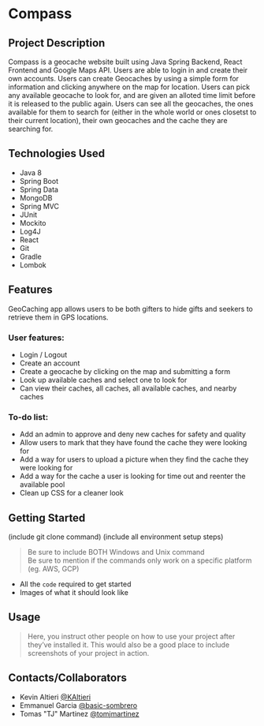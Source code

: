 # Compass

## Project Description

Compass is a geocache website built using Java Spring Backend, React Frontend and Google Maps API. Users are able to login in and create their own accounts. Users can create Geocaches by using a simple form for information and clicking anywhere on the map for location. Users can pick any available geocache to look for, and are given an alloted time limit before it is released to the public again. Users can see all the geocaches, the ones available for them to search for (either in the whole world or ones closetst to their current location), their own geocaches and the cache they are searching for.

## Technologies Used

* Java 8
* Spring Boot
* Spring Data
* MongoDB
* Spring MVC
* JUnit
* Mockito
* Log4J
* React
* Git
* Gradle
* Lombok

## Features
GeoCaching app allows users to be both gifters to hide gifts and seekers to retrieve them in GPS locations.

### User features:
* Login / Logout
* Create an account
* Create a geocache by clicking on the map and submitting a form
* Look up available caches and select one to look for
* Can view their caches, all caches, all available caches, and nearby caches


### To-do list:
* Add an admin to approve and deny new caches for safety and quality
* Allow users to mark that they have found the cache they were looking for
* Add a way for users to upload a picture when they find the cache they were looking for
* Add a way for the cache a user is looking for time out and reenter the available pool
* Clean up CSS for a cleaner look

## Getting Started

(include git clone command)
(include all environment setup steps)

> Be sure to include BOTH Windows and Unix command  
> Be sure to mention if the commands only work on a specific platform (eg. AWS, GCP)

- All the `code` required to get started
- Images of what it should look like

## Usage

> Here, you instruct other people on how to use your project after they’ve installed it. This would also be a good place to include screenshots of your project in action.

## Contacts/Collaborators
* Kevin Altieri [@KAltieri](https://www.github.com/tomjmartinez/KAltieri)
* Emmanuel Garcia [@basic-sombrero](https://www.github.com/tomjmartinez/basic-sombrero)
* Tomas "TJ" Martinez [@tomjmartinez](https://www.github.com/tomjmartinez)
